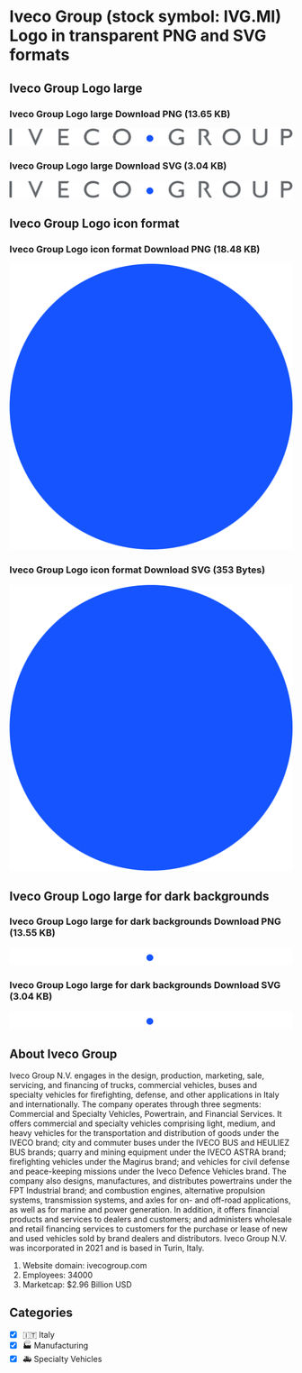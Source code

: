 # Iveco Group (stock symbol: IVG.MI) Logo in transparent PNG and SVG formats

## Iveco Group Logo large

### Iveco Group Logo large Download PNG (13.65 KB)

![Iveco Group Logo large Download PNG (13.65 KB)](/img/orig/IVG.MI_BIG-9af0e95e.png)

### Iveco Group Logo large Download SVG (3.04 KB)

![Iveco Group Logo large Download SVG (3.04 KB)](/img/orig/IVG.MI_BIG-635d1c35.svg)

## Iveco Group Logo icon format

### Iveco Group Logo icon format Download PNG (18.48 KB)

![Iveco Group Logo icon format Download PNG (18.48 KB)](/img/orig/IVG.MI-0b12b8bf.png)

### Iveco Group Logo icon format Download SVG (353 Bytes)

![Iveco Group Logo icon format Download SVG (353 Bytes)](/img/orig/IVG.MI-24433de0.svg)

## Iveco Group Logo large for dark backgrounds

### Iveco Group Logo large for dark backgrounds Download PNG (13.55 KB)

![Iveco Group Logo large for dark backgrounds Download PNG (13.55 KB)](/img/orig/IVG.MI_BIG.D-60fd1873.png)

### Iveco Group Logo large for dark backgrounds Download SVG (3.04 KB)

![Iveco Group Logo large for dark backgrounds Download SVG (3.04 KB)](/img/orig/IVG.MI_BIG.D-d3423262.svg)

## About Iveco Group

Iveco Group N.V. engages in the design, production, marketing, sale, servicing, and financing of trucks, commercial vehicles, buses and specialty vehicles for firefighting, defense, and other applications in Italy and internationally. The company operates through three segments: Commercial and Specialty Vehicles, Powertrain, and Financial Services. It offers commercial and specialty vehicles comprising light, medium, and heavy vehicles for the transportation and distribution of goods under the IVECO brand; city and commuter buses under the IVECO BUS and HEULIEZ BUS brands; quarry and mining equipment under the IVECO ASTRA brand; firefighting vehicles under the Magirus brand; and vehicles for civil defense and peace-keeping missions under the Iveco Defence Vehicles brand. The company also designs, manufactures, and distributes powertrains under the FPT Industrial brand; and combustion engines, alternative propulsion systems, transmission systems, and axles for on- and off-road applications, as well as for marine and power generation. In addition, it offers financial products and services to dealers and customers; and administers wholesale and retail financing services to customers for the purchase or lease of new and used vehicles sold by brand dealers and distributors. Iveco Group N.V. was incorporated in 2021 and is based in Turin, Italy.

1. Website domain: ivecogroup.com
2. Employees: 34000
3. Marketcap: $2.96 Billion USD


## Categories
- [x] 🇮🇹 Italy
- [x] 🏭 Manufacturing
- [x] 🚑 Specialty Vehicles
